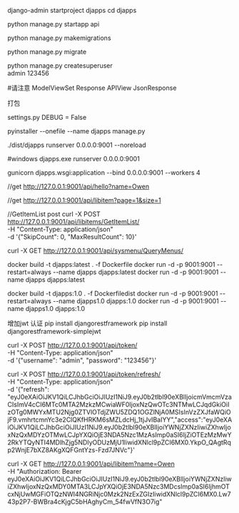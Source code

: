 django-admin startproject djapps
cd djapps

python manage.py startapp api




python manage.py makemigrations

python manage.py migrate 

python manage.py createsuperuser   
    admin 123456




#请注意
ModelViewSet
     Response
APIView
     JsonResponse


打包

settings.py
     DEBUG = False

pyinstaller --onefile --name djapps manage.py



./dist/djapps runserver 0.0.0.0:9001 --noreload



#windows djapps.exe runserver 0.0.0.0:9001

gunicorn djapps.wsgi:application --bind 0.0.0.0:9001 --workers 4


//get
http://127.0.0.1:9001/api/hello?name=Owen

//get
http://127.0.0.1:9001/api/libitem?page=1&size=1

//GetItemList  post
curl -X POST http://127.0.0.1:9001/api/libitems/GetItemList/ \
     -H "Content-Type: application/json" \
     -d '{"SkipCount": 0, "MaxResultCount": 10}'

curl -X GET http://127.0.0.1:9001/api/sysmenu/QueryMenus/



docker build -t djapps:latest . -f Dockerfile
docker run -d -p 9001:9001 --restart=always   --name djapps djapps:latest
docker run -d -p 9001:9001    --name djapps djapps:latest




docker build -t djapps:1.0 . -f Dockerfiledist
docker run -d -p 9001:9001 --restart=always   --name djapps1.0 djapps:1.0
docker run -d -p 9001:9001   --name djapps1.0 djapps:1.0





增加jwt 认证
pip install djangorestframework
pip install djangorestframework-simplejwt


curl -X POST http://127.0.0.1:9001/api/token/ \
     -H "Content-Type: application/json" \
     -d '{"username": "admin", "password": "123456"}'



curl -X POST http://127.0.0.1:9001/api/token/refresh/ \
     -H "Content-Type: application/json" \
     -d '{"refresh": "eyJ0eXAiOiJKV1QiLCJhbGciOiJIUzI1NiJ9.eyJ0b2tlbl90eXBlIjoicmVmcmVzaCIsImV4cCI6MTc0MTA2MzkzMCwiaWF0IjoxNzQwOTc3NTMwLCJqdGkiOiIzOTg0MWYxMTU2Njg0ZTVlOTdjZWU5ZDQ1OGZlNjA0MSIsInVzZXJfaWQiOjF9.vmhrtcmnYc3e2ClQKfHRKM6sMZLdcHj_1tjJvIBaIYY","access":"eyJ0eXAiOiJKV1QiLCJhbGciOiJIUzI1NiJ9.eyJ0b2tlbl90eXBlIjoiYWNjZXNzIiwiZXhwIjoxNzQxMDYzOTMwLCJpYXQiOjE3NDA5Nzc1MzAsImp0aSI6IjZiOTEzMzMwY2RkYTQyNTI4MDlhZjg5NDIyODUzMjU1IiwidXNlcl9pZCI6MX0.YkpO_QAgtRqp2WnjE7bXZ8AKgXQFGntYzs-Fzd7JNVc"}'

curl -X GET http://127.0.0.1:9001/api/libitem?name=Owen \
     -H "Authorization: Bearer eyJ0eXAiOiJKV1QiLCJhbGciOiJIUzI1NiJ9.eyJ0b2tlbl90eXBlIjoiYWNjZXNzIiwiZXhwIjoxNzQxMDY0MTA3LCJpYXQiOjE3NDA5Nzc3MDcsImp0aSI6IjhmOTcxNjUwMGFiOTQzNWI4NGRiNjc0Mzk2NzExZGIzIiwidXNlcl9pZCI6MX0.Lw743p2P7-BWBra4cKjgC5bHAghyCm_54fwVfN3O7ig"
